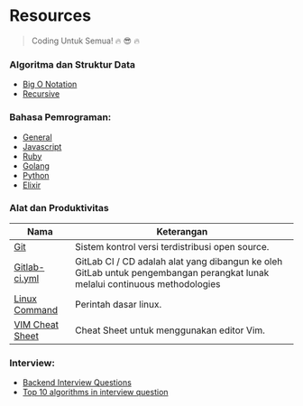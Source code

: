 # Resources

>  Coding Untuk Semua! :fire: :sunglasses: :fire:

### Algoritma dan Struktur Data
* [Big O Notation](https://github.com/ervinismu/everyone-write-code/blob/master/Algorithms/bigoNotation.md)
* [Recursive](https://github.com/ervinismu/coding-untuk-semua/blob/master/Algorithms/recursion.md)

### Bahasa Pemrograman:
*  [General](https://github.com/ervinismu/everyone-write-code/blob/master/general.md)
*  [Javascript](https://github.com/ervinismu/everyone-write-code/blob/master/javascript.md)
*  [Ruby](https://github.com/ervinismu/everyone-write-code/blob/master/ruby.md)
*  [Golang](https://github.com/ervinismu/everyone-write-code/blob/master/golang.md)
*  [Python](https://github.com/ervinismu/everyone-write-code/blob/master/python.md)
*  [Elixir](https://github.com/ervinismu/everyone-write-code/blob/master/elixir.md)

### Alat dan Produktivitas

| Nama        | Keterangan           |
| ------------- |---------------|
| [Git](https://git-scm.com/)                                                           | Sistem kontrol versi terdistribusi open source. |
| [Gitlab-ci.yml](https://docs.gitlab.com/ee/ci/)                                       | GitLab CI / CD adalah alat yang dibangun ke oleh GitLab untuk pengembangan perangkat lunak melalui continuous methodologies      |
| [Linux Command](https://maker.pro/linux/tutorial/basic-linux-commands-for-beginners)  | Perintah dasar linux.      |
| [VIM Cheat Sheet](https://gist.github.com/ervinismu/dc438d3668dbacb04ab36c65c4fb5570) | Cheat Sheet untuk menggunakan editor Vim. |

### Interview:
*  [Backend Interview Questions](https://github.com/arialdomartini/Back-End-Developer-Interview-Questions)
*  [Top 10 algorithms in interview question](https://www.geeksforgeeks.org/top-10-algorithms-in-interview-questions/)
